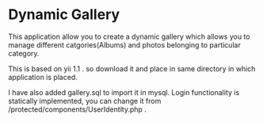 # Dynamic Gallery
This application allow you to create a dynamic gallery which allows you to manage different catgories(Albums) and photos belonging to particular category.

This is based on yii 1.1 . so download it and place in same directory in which application is placed.

I have also added gallery.sql to import it in mysql. Login functionality is statically implemented, you can change it from /protected/components/UserIdentity.php .


